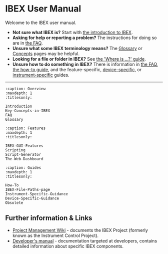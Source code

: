 # IBEX User Manual

Welcome to the IBEX user manual.

- **Not sure what IBEX is?** Start with [the introduction to IBEX](introduction/What-Is-IBEX).
- **Asking for help or reporting a problem?** The instructions for doing so are in [the FAQ](#report_a_problem).
- **Unsure what some IBEX terminology means?** The [Glossary](Glossary) or [Concepts](Key-Concepts-in-IBEX) pages
may be helpful.
- **Looking for a file or folder in IBEX?** See [the 'Where is ...?' guide](IBEX-File-Paths-page).
- **Unsure how to do something in IBEX?** There is information in [the FAQ](FAQ),
[the how-to guide](How-To), and the feature-specific, [device-specific](Device-Specific-Guidance), or
[instrument-specific](Instrument-Specific-Guidance) guides.

---

```{toctree}
:caption: Overview
:maxdepth: 1
:titlesonly:

Introduction
Key-Concepts-in-IBEX
FAQ
Glossary
```

```{toctree}
:caption: Features
:maxdepth: 1
:titlesonly:

IBEX-GUI-Features
Scripting
Script-Generator
The-Web-Dashboard
```

```{toctree}
:caption: Guides
:maxdepth: 1
:titlesonly:

How-To
IBEX-File-Paths-page
Instrument-Specific-Guidance
Device-Specific-Guidance
Obsolete
```

## Further information & Links
- [Project Management Wiki](https://github.com/isiscomputinggroup/ibex/wiki) - documents the IBEX Project (formerly
known as the Instrument Control Project).
- [Developer's manual](https://isiscomputinggroup.github.io/ibex_developers_manual/) - documentation targeted at
developers, contains detailed information about specific IBEX components.
